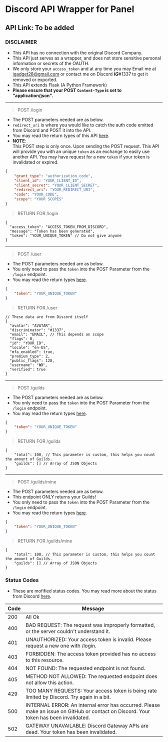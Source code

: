 # Discord API Wrapper for Panel
## API Link: To be added
### DISCLAIMER
- This API has no connection with the original Discord Company.
- This API just serves as a wrapper, and does not store sensitive personal information or secrets of the OAUTH. 
- We only store your `access_token` and at any time you may Email me at <a href="mailto:igadget28@gmail.com">igadget28@gmail.com</a> or contact me on Discord 𝑰𝑮#1337 to get it removed or exported. 
- This API extends Flask (A Python Framework)
- <b>Please ensure that your POST `Content-Type` is set to "application/json".</b>
---

> POST /login
- The POST parameters needed are as below. 
- `redirect_uri` is where you would like to catch the auth code emitted from Discord and POST it into the API.
- You may read the return types of this API <a href="https://discord.com/developers/docs/topics/oauth2" target="_blank">here</a>.
- <b>NOTE</b>: <br> This POST step is only once. Upon sending the POST request. This API will provide you with an unique `token` as an exchange to easily use another API. You may have request for a new `token` if your token is invalidated or expired. 
```json
{
    "grant_type": "authorization_code",
    "client_id": "YOUR_CLIENT_ID",
    "client_secret": "YOUR_CLIENT_SECRET",
    "redirect_uri": "YOUR_REDIRECT_URI",
    "code": "YOUR_CODE",
    "scope": "YOUR SCOPES"
}
```
> RETURN FOR /login
```
{
  "access_token": "ACCESS_TOKEN_FROM_DISCORD",
  "message": "Token has been generated",
  "token": "YOUR_UNIQUE_TOKEN" // Do not give anyone
}
```

---

> POST /user
- The POST parameters needed are as below. 
- You only need to pass the `token` into the POST Parameter from the `/login` endpoint.
- You may read the return types <a href="https://discord.com/developers/docs/resources/user#get-current-user" target="_blank">here</a>.
```json
{
	"token": "YOUR_UNIQUE_TOKEN"
}
```
> RETURN FOR /user
```
// These data are from Discord itself
{
  "avatar": "AVATAR",
  "discriminator": "#1337",
  "email": "EMAIL", // This depends on scope
  "flags": 0,
  "id": "YOUR_ID",
  "locale": "en-US",
  "mfa_enabled": true,
  "premium_type": 2,
  "public_flags": 128,
  "username": "𝑰𝑮",
  "verified": true
}
```

---

> POST /guilds
- The POST parameters needed are as below. 
- You only need to pass the `token` into the POST Parameter from the `/login` endpoint.
- You may read the return types <a href="https://discord.com/developers/docs/resources/user#get-current-user-guilds" target="_blank">here</a>.
```json
{
	"token": "YOUR_UNIQUE_TOKEN"
}
```
> RETURN FOR /guilds
```
{
    "total": 100, // This parameter is custom, this helps you count the amount of Guilds. 
    "guilds": [] // Array of JSON Objects
}
```

---

> POST /guilds/mine
- The POST parameters needed are as below. 
- This endpoint ONLY returns your Guilds!
- You only need to pass the `token` into the POST Parameter from the `/login` endpoint.
- You may read the return types <a href="https://discord.com/developers/docs/resources/user#get-current-user-guilds" target="_blank">here</a>.
```json
{
	"token": "YOUR_UNIQUE_TOKEN"
}
```
> RETURN FOR /guilds/mine
```
{
    "total": 100, // This parameter is custom, this helps you count the amount of Guilds. 
    "guilds": [] // Array of JSON Objects
}
```

### Status Codes
- These are mofified status codes. You may read more about the status from Discord <a href="https://discord.com/developers/docs/topics/opcodes-and-status-codes" target="_blank">here</a>.

|  Code |  Message |
| ------------ | ------------ |
| 200 | All Ok |
| 400 | BAD REQUEST: The request was improperly formatted, or the server couldn't understand it. |
| 401 | UNAUTHORIZED: Your access token is invalid. Please request a new one with /login. |
| 403 | FORBIDDEN: The access token provided has no access to this resource.  |
| 404 | NOT FOUND: The requested endpoint is not found. |
| 405 | METHOD NOT ALLOWED: The requested endpoint does not allow this action.  |
| 429 | TOO MANY REQUESTS: Your access token is being rate limited by Discord. Try again in a bit. |
| 500 | INTERNAL ERROR: An internal error has occurred. Please make an issue on GitHub or contact on Discord. Your token has been invalidated. |
| 502 | GATEWAY UNAVAILABLE: Discord Gateway APIs are dead. Your token has been invalidated. |

